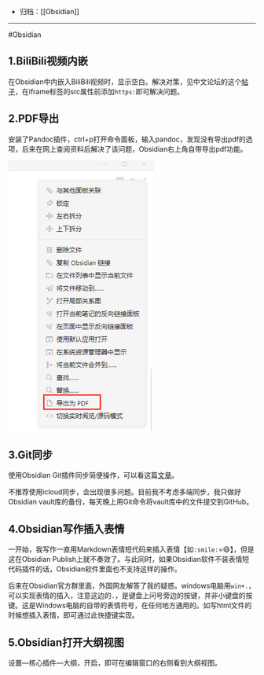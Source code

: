 - 归档：[[Obsidian]]
---


#Obsidian

## 1.BiliBili视频内嵌

在Obsidian中内嵌入BiliBili视频时，显示空白。解决对策，见中文论坛的这个[帖子](https://forum-zh.obsidian.md/t/topic/594)，在iframe标签的src属性前添加`https:`即可解决问题。

## 2.PDF导出

安装了Pandoc插件，ctrl+p打开命令面板，输入pandoc，发现没有导出pdf的选项，后来在网上查阅资料后解决了该问题，Obsidian右上角自带导出pdf功能。

![](media/zG2eyKWxwDJLS8g.png)

## 3.Git同步

使用Obsidian Git插件同步简便操作，可以看这篇[文章](https://publish.obsidian.md/chinesehelp/01+2021%E6%96%B0%E6%95%99%E7%A8%8B/obsidian%E5%92%8CGit%E8%BF%9E%E7%94%A8%E5%AE%9E%E7%8E%B0%E7%89%88%E6%9C%AC%E6%8E%A7%E5%88%B6%EF%BC%88obsidian+Git%E6%8F%92%E4%BB%B6%E4%BB%8B%E7%BB%8D%EF%BC%89+by+%E8%BD%AF%E9%80%9A%E8%BE%BE)。

不推荐使用icloud同步，会出现很多问题。目前我不考虑多端同步，我只做好Obsidian vault库的备份，每天晚上用Git命令将vault库中的文件提交到GitHub。

## 4.Obsidian写作插入表情

一开始，我写作一直用Markdown表情短代码来插入表情【如`:smile:`=😄】，但是这在Obsidian Publish上就不奏效了。与此同时，如果Obsidian软件不装表情短代码插件的话，Obsidian软件里面也不支持这样的操作。

后来在Obsidian官方群里面，外国网友解答了我的疑惑。windows电脑用`win+.`，可以实现表情的插入，注意这边的`.`，是键盘上问号旁边的按键，并非小键盘的按键。这是Windows电脑的自带的表情符号，在任何地方通用的。如写html文件的时候想插入表情，即可通过此快捷键实现。

## 5.Obsidian打开大纲视图

设置—核心插件—大纲，开启，即可在编辑窗口的右侧看到大纲视图。